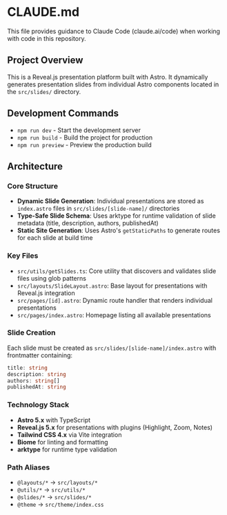 # CLAUDE.md

This file provides guidance to Claude Code (claude.ai/code) when working with code in this repository.

## Project Overview

This is a Reveal.js presentation platform built with Astro. It dynamically generates presentation slides from individual Astro components located in the `src/slides/` directory.

## Development Commands

- `npm run dev` - Start the development server
- `npm run build` - Build the project for production
- `npm run preview` - Preview the production build

## Architecture

### Core Structure
- **Dynamic Slide Generation**: Individual presentations are stored as `index.astro` files in `src/slides/[slide-name]/` directories
- **Type-Safe Slide Schema**: Uses arktype for runtime validation of slide metadata (title, description, authors, publishedAt)
- **Static Site Generation**: Uses Astro's `getStaticPaths` to generate routes for each slide at build time

### Key Files
- `src/utils/getSlides.ts`: Core utility that discovers and validates slide files using glob patterns
- `src/layouts/SlideLayout.astro`: Base layout for presentations with Reveal.js integration
- `src/pages/[id].astro`: Dynamic route handler that renders individual presentations
- `src/pages/index.astro`: Homepage listing all available presentations

### Slide Creation
Each slide must be created as `src/slides/[slide-name]/index.astro` with frontmatter containing:
```typescript
title: string
description: string
authors: string[]
publishedAt: string
```

### Technology Stack
- **Astro 5.x** with TypeScript
- **Reveal.js 5.x** for presentations with plugins (Highlight, Zoom, Notes)
- **Tailwind CSS 4.x** via Vite integration
- **Biome** for linting and formatting
- **arktype** for runtime type validation

### Path Aliases
- `@layouts/*` → `src/layouts/*`
- `@utils/*` → `src/utils/*`
- `@slides/*` → `src/slides/*`
- `@theme` → `src/theme/index.css`
